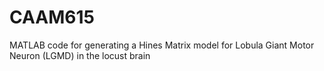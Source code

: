 # CAAM615
MATLAB code for generating a Hines Matrix model for Lobula Giant Motor Neuron (LGMD) in the locust brain
